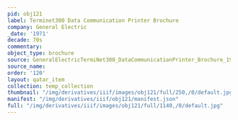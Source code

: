 ```yaml
---
pid: obj121
label: Terminet300 Data Communication Printer Brochure
company: General Electric
_date: '1971'
decade: 70s
commentary: 
object_type: brochure
source: GeneralElectricTermiNet300_DataCommunicationPrinter_Brochure_1971
source_name: 
order: '120'
layout: qatar_item
collection: temp_collection
thumbnail: "/img/derivatives/iiif/images/obj121/full/250,/0/default.jpg"
manifest: "/img/derivatives/iiif/obj121/manifest.json"
full: "/img/derivatives/iiif/images/obj121/full/1140,/0/default.jpg"
---
```

